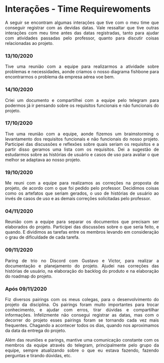 # Interações - Time Requirewoments 

<p align="justify">A seguir se encontram algumas interações que tive com o meu time que conseguir registrar com as devidas datas. Vale ressaltar que tive outras interações com meu time antes das datas registradas, tanto para ajudar com atividades passadas pelo professor, quanto para discutir coisas relacionadas ao projeto.</p>

### 13/10/2020
<p align="justify">Tive uma reunião com a equipe para realizarmos a atividade sobre problemas e necessidades, aonde criamos o nosso diagrama fishbone para encontrarmos o problema da empresa aérea voe bem.</p>

### 14/10/2020
<p align="justify">Criei um documento e compartilhei com a equipe pelo telegram para podermos já ir pensando sobre os requisitos funcionais e não funcionais do projeto.</p>

### 17/10/2020
<p align="justify">Tive uma reunião com a equipe, aonde fizemos um braimstorming o levantamento dos requisitos funcionais e não funcionais do nosso projeto. Participei das discussões e reflexões sobre quais seriam os requisitos e a partir disso geramos uma lista com os requisitos. Dei a sugestão de estudarmos sobre as histórias de usuário e casos de uso para avaliar o que melhor se adaptava ao nosso projeto.</p>

### 19/10/2020
<p align="justify">Me reuni com a equipe para realizamos as correções na proposta de projeto, de acordo com o que foi pedido pelo professor. Decidimos coisas como os artefatos que seriam gerados, o uso de histórias de usuário ao invés de casos de uso e as demais correções solicitadas pelo professor.</p>

### 04/11/2020
<p align="justify">Reunião com a equipe para separar os documentos que precisam ser elaborados do projeto. Participei das discussões sobre o que seria feito, e quando. E dividimos as tarefas entre os membros levando em consideração o grau de dificuldade de cada tarefa.</p> 

### 09/11/2020
<p align="justify">Paring de trio no Discord com Gustavo e Victor, para realizar a documentação e planejamento do projeto. Ajudei nas correções das histórias de usuário, na elaboração do backlog do produto e na elaboração do roadmap do projeto.</p>

### Após 09/11/2020
<p align="justify">Fiz diversos pairings com os meus colegas, para o desenvolvimento do projeto da disciplina. Os pairings foram muito importantes para trocar conhecimento, e ajudar com erros, tirar dúvidas e compartilhar informações. Infelizmente não consegui registrar as datas, mas com o decorrer do projeto esses pairings foram se tornando cada vez mais frequentes. Chagando a acontecer todos os dias, quando nos aproximamos da data da entrega do projeto. </p>

<p align="justify">Além das reuniões e parings, mantive uma comunicação constante com os membros da equipe através do telegram, principalmente pelo grupo da equipe, sempre atualizando sobre o que eu estava fazendo, fazendo perguntas e tirando dúvidas, etc.</p>
